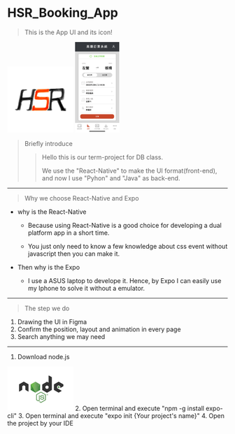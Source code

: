 ﻿# HSR_Booking_App
>This is the App UI and its icon!
<div flex-direction=column>
 <img src="https://github.com/weiawesome/HSR_Booking_App/blob/main/Result_img/icon.png" width=30% margin-left=5%>
 <img src="https://github.com/weiawesome/HSR_Booking_App/blob/main/Result_img/UI.jpg" width=20% margin-left=25%>
</div>

>Briefly introduce
>>Hello this is our term-project for DB class.
>>
>>We use the "React-Native" to make the UI format(front-end), and now I use "Pyhon" and "Java" as back-end.

---
>Why we choose React-Native and Expo

 * why is the React-Native
    * Because using React-Native is a good choice for developing a dual platform app in a short time.

    * You just only need to know a few knowledge about css event without javascript then you can make it.

 * Then why is the Expo
 
    * I use a ASUS laptop to develope it. Hence, by Expo I can easily use my Iphone to solve it without a emulator.

---
>The step we do

1. Drawing the UI in Figma
2. Confirm the position, layout and animation in every page
3. Search anything we may need

---
1. Download node.js
<img src="https://github.com/weiawesome/HSR_Booking_App/blob/main/Result_img/node.png" width=30% margin-left=5%>
2. Open terminal and execute "npm -g install expo-cli"
3. Open terminal and execute "expo init {Your project's name}"
4. Open the project by your IDE

